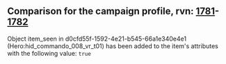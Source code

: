## Comparison for the campaign profile, rvn: [1781](https://github.com/PRO100KatYT/FortniteProfileRevisions/tree/main/profiles/campaign/1781%20campaign.json)-[1782](https://github.com/PRO100KatYT/FortniteProfileRevisions/tree/main/profiles/campaign/1782%20campaign.json)

Object item_seen in d0cfd55f-1592-4e21-b545-66a1e340e4e1 (Hero:hid_commando_008_vr_t01) has been added to the item's attributes with the following value: `true`
<br><br>
